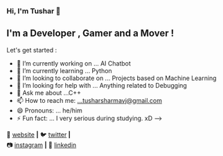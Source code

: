 ### Hi, I'm Tushar 👋

## I'm a Developer , Gamer and a Mover !



Let's get started : 

- 🔭 I’m currently working on ... AI Chatbot
- 🌱 I’m currently learning ... Python 
- 👯 I’m looking to collaborate on ... Projects based on Machine Learning
- 🤔 I’m looking for help with ... Anything related to Debugging
- 💬 Ask me about ...C++ 
- 📫 How to reach me: ...tusharsharmavj@gmail.com 
- 😄 Pronouns: ... he/him
- ⚡ Fun fact: ... I very serious during studying. xD 
-->

🏡 [website][website] **|** 
🐦 [twitter][twitter] **|**  
📷 [instagram][instagram] **|** 
👔 [linkedin][linkedin]

[banner]: https://raw.githubusercontent.com/bradgarropy/bradgarropy/master/banner.png
[website]: https://tusharxsharma.github.io
[twitter]: https://twitter.com/tusharxsharma
[twitch]: https://steamcommunity.com/id/TusharSharma
[instagram]: https://instagram.com/jaggerxr
[linkedin]: https://linkedin.com/in/tusharsharmavj

